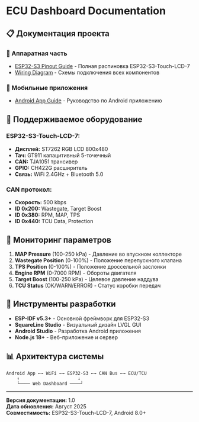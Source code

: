 # ECU Dashboard Documentation

## 📋 Документация проекта

### 🔌 Аппаратная часть
- [ESP32-S3 Pinout Guide](ESP32_S3_PINOUT_GUIDE.md) - Полная распиновка ESP32-S3-Touch-LCD-7
- [Wiring Diagram](ESP32_S3_WIRING_DIAGRAM.md) - Схемы подключения всех компонентов

### 📱 Мобильные приложения  
- [Android App Guide](ANDROID_APP_GUIDE.md) - Руководство по Android приложению

## 🚗 Поддерживаемое оборудование

### ESP32-S3-Touch-LCD-7:
- **Дисплей:** ST7262 RGB LCD 800x480
- **Тач:** GT911 капацитивный 5-точечный
- **CAN:** TJA1051 трансивер
- **GPIO:** CH422G расширитель
- **Связь:** WiFi 2.4GHz + Bluetooth 5.0

### CAN протокол:
- **Скорость:** 500 kbps
- **ID 0x200:** Wastegate, Target Boost
- **ID 0x380:** RPM, MAP, TPS  
- **ID 0x440:** TCU Data, Protection

## 🎯 Мониторинг параметров

1. **MAP Pressure** (100-250 kPa) - Давление во впускном коллекторе
2. **Wastegate Position** (0-100%) - Положение перепускного клапана
3. **TPS Position** (0-100%) - Положение дроссельной заслонки
4. **Engine RPM** (0-7000 RPM) - Обороты двигателя
5. **Target Boost** (100-250 kPa) - Целевое давление наддува
6. **TCU Status** (OK/WARN/ERROR) - Статус коробки передач

## 🔧 Инструменты разработки

- **ESP-IDF v5.3+** - Основной фреймворк для ESP32-S3
- **SquareLine Studio** - Визуальный дизайн LVGL GUI
- **Android Studio** - Разработка Android приложения
- **Node.js 18+** - Веб-приложение и сервер

## 📊 Архитектура системы

```
Android App ←→ WiFi ←→ ESP32-S3 ←→ CAN Bus ←→ ECU/TCU
    ↑                      ↓
    └──── Web Dashboard ────┘
```

---

**Версия документации:** 1.0  
**Дата обновления:** Август 2025  
**Совместимость:** ESP32-S3-Touch-LCD-7, Android 8.0+